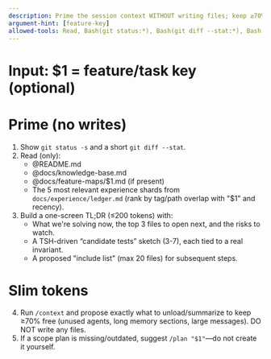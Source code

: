 ```yaml
---
description: Prime the session context WITHOUT writing files; keep ≥70% headroom
argument-hint: [feature-key]
allowed-tools: Read, Bash(git status:*), Bash(git diff --stat:*), Bash(git ls-files:*), Bash(git grep -n:*)
---
```


# Input: $1 = feature/task key (optional)

# Prime (no writes)

1. Show `git status -s` and a short `git diff --stat`.
2. Read (only):
   - @README.md
   - @docs/knowledge-base.md
   - @docs/feature-maps/$1.md (if present)
   - The 5 most relevant experience shards from `docs/experience/ledger.md`
     (rank by tag/path overlap with "$1" and recency).
3. Build a one-screen TL;DR (≤200 tokens) with:
   - What we're solving now, the top 3 files to open next, and the risks to watch.
   - A TSH-driven “candidate tests” sketch (3-7), each tied to a real invariant.
   - A proposed "include list" (max 20 files) for subsequent steps.

# Slim tokens

4. Run `/context` and propose exactly what to unload/summarize to keep ≥70% free
   (unused agents, long memory sections, large messages). DO NOT write any files.
5. If a scope plan is missing/outdated, suggest `/plan "$1"`—do not create it yourself.
